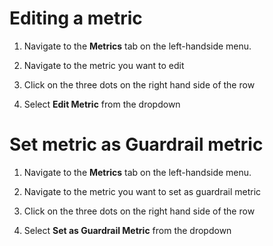 # Editing a metric

1. Navigate to the **Metrics** tab on the left-handside menu.

2. Navigate to the metric you want to edit

3. Click on the three dots on the right hand side of the row

4. Select **Edit Metric** from the dropdown

# Set metric as Guardrail metric

1. Navigate to the **Metrics** tab on the left-handside menu.

2. Navigate to the metric you want to set as guardrail metric

3. Click on the three dots on the right hand side of the row

4. Select **Set as Guardrail Metric** from the dropdown
